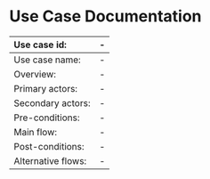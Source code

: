 # Use Case Documentation

| Use case id: | - |
| :--- | :--- |
| Use case name: | - |
| Overview: | - |
| Primary actors: | - |
| Secondary actors: | - |
| Pre-conditions: | - |
| Main flow: | - |
| Post-conditions: | - |
| Alternative flows: | - |
